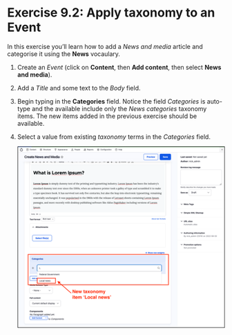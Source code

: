 # Exercise 9.2: Apply taxonomy to an Event

In this exercise you’ll learn how to add a _News and media_ article and categorise it using the **News** vocaulary.

1. Create an _Event_ \(click on **Content**, then **Add content**, then select **News and media**\).
2. Add a _Title_ and some text to the _Body_ field.
3. Begin typing in the **Categories** field. Notice the field _Categories_ is auto-type and the available include only the _News categories_ taxonomy items. The new items added in the previous exercise should be available.
4. Select a value from existing _taxonomy_ terms in the _Categories_ field.

    ![Image of Create News and Media](../.gitbook/assets/Ex-9-2-News-1.png)
    
